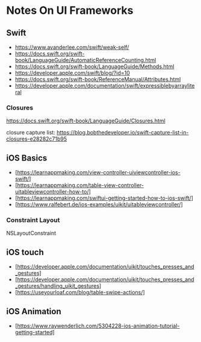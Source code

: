 # Notes On UI Frameworks

## Swift

- https://www.avanderlee.com/swift/weak-self/
- https://docs.swift.org/swift-book/LanguageGuide/AutomaticReferenceCounting.html
- https://docs.swift.org/swift-book/LanguageGuide/Methods.html
- https://developer.apple.com/swift/blog/?id=10
- https://docs.swift.org/swift-book/ReferenceManual/Attributes.html
- https://developer.apple.com/documentation/swift/expressiblebyarrayliteral

### Closures

https://docs.swift.org/swift-book/LanguageGuide/Closures.html

closure capture list: https://blog.bobthedeveloper.io/swift-capture-list-in-closures-e28282c71b95

## iOS Basics

- [https://learnappmaking.com/view-controller-uiviewcontroller-ios-swift/]
- [https://learnappmaking.com/table-view-controller-uitableviewcontroller-how-to/]
- [https://learnappmaking.com/swiftui-getting-started-how-to-ios-swift/]
- [https://www.ralfebert.de/ios-examples/uikit/uitableviewcontroller/]

### Constraint Layout

NSLayoutConstraint

## iOS touch

- [https://developer.apple.com/documentation/uikit/touches_presses_and_gestures]
- [https://developer.apple.com/documentation/uikit/touches_presses_and_gestures/handling_uikit_gestures]
- [https://useyourloaf.com/blog/table-swipe-actions/]

## iOS Animation

- [https://www.raywenderlich.com/5304228-ios-animation-tutorial-getting-started]
